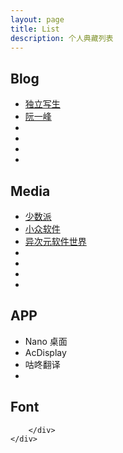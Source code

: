 ```yaml
---
layout: page
title: List
description: 个人典藏列表
---
```


## Blog

- [独立写生](http://cnfeat.com/)
- [阮一峰](http://www.ruanyifeng.com/home.html)
- []()
- []()
- []()
- []()

## Media

- [少数派](http://sspai.com/)
- [小众软件](http://www.appinn.com/)
- [异次元软件世界](http://www.iplaysoft.com/)
- []()
- []()
- []()
- []()

## APP

- Nano 桌面
- AcDisplay
- 咕咚翻译
- 


## Font


        </div>
    </div>
</div>